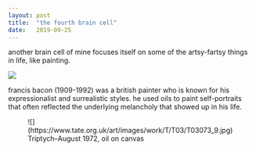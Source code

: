 ```yaml
---
layout: post
title:  "the fourth brain cell"
date:   2019-09-25
---
```


another brain cell of mine focuses itself on some of the artsy-fartsy things in life, like painting.

![](https://www.biography.com/.image/t_share/MTE1ODA0OTcyMDgzODczMjkz/francis-bacon-9194646-1-402.jpg)

francis bacon (1909-1992) was a british painter who is known for his expressionalist and surrealistic styles. he used oils to paint self-portraits that often reflected the underlying melancholy that showed up in his life.

<figure>
  ![](https://www.tate.org.uk/art/images/work/T/T03/T03073_9.jpg)
	<img src="{{ '' | prepend: site.baseurl }}" alt="">
	<figcaption>Triptych–August 1972, oil on canvas</figcaption>
</figure>
